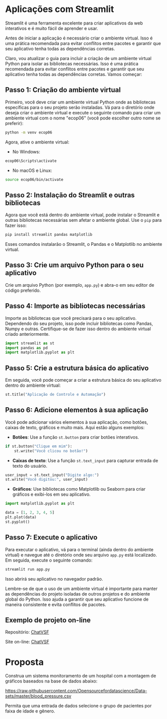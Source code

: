 # Aplicações com Streamlit

Streamlit é uma ferramenta excelente para criar aplicativos da web interativos e é muito fácil de aprender e usar.

Antes de iniciar a aplicação é necessário criar o ambiente virtual. Isso é uma prática recomendada para evitar conflitos entre pacotes e garantir que seu aplicativo tenha todas as dependências corretas.

Claro, vou atualizar o guia para incluir a criação de um ambiente virtual Python para isolar as bibliotecas necessárias. Isso é uma prática recomendada para evitar conflitos entre pacotes e garantir que seu aplicativo tenha todas as dependências corretas. Vamos começar:

## Passo 1: Criação do ambiente virtual

Primeiro, você deve criar um ambiente virtual Python onde as bibliotecas específicas para o seu projeto serão instaladas. Vá para o diretório onde deseja criar o ambiente virtual e execute o seguinte comando para criar um ambiente virtual com o nome "ecop06" (você pode escolher outro nome se preferir):

```bash
python -m venv ecop06
```

Agora, ative o ambiente virtual:

- No Windows:

```bash
ecop06\Scripts\activate
```

- No macOS e Linux:

```bash
source ecop06/bin/activate
```

## Passo 2: Instalação do Streamlit e outras bibliotecas

Agora que você está dentro do ambiente virtual, pode instalar o Streamlit e outras bibliotecas necessárias sem afetar o ambiente global. Use o `pip` para fazer isso:

```bash
pip install streamlit pandas matplotlib
```

Esses comandos instalarão o Streamlit, o Pandas e o Matplotlib no ambiente virtual.

## Passo 3: Crie um arquivo Python para o seu aplicativo

Crie um arquivo Python (por exemplo, `app.py`) e abra-o em seu editor de código preferido.

## Passo 4: Importe as bibliotecas necessárias

Importe as bibliotecas que você precisará para o seu aplicativo. Dependendo do seu projeto, isso pode incluir bibliotecas como Pandas, Numpy e outras. Certifique-se de fazer isso dentro do ambiente virtual criado anteriormente.

```python
import streamlit as st
import pandas as pd
import matplotlib.pyplot as plt
```

## Passo 5: Crie a estrutura básica do aplicativo

Em seguida, você pode começar a criar a estrutura básica do seu aplicativo dentro do ambiente virtual:

```python
st.title("Aplicação de Controle e Automação")
```

## Passo 6: Adicione elementos à sua aplicação

Você pode adicionar vários elementos à sua aplicação, como botões, caixas de texto, gráficos e muito mais. Aqui estão alguns exemplos:

- **Botões**: Use a função `st.button` para criar botões interativos.

```python
if st.button("Clique em mim"):
    st.write("Você clicou no botão!")
```

- **Caixas de texto**: Use a função `st.text_input` para capturar entrada de texto do usuário.

```python
user_input = st.text_input("Digite algo:")
st.write("Você digitou:", user_input)
```

- **Gráficos**: Use bibliotecas como Matplotlib ou Seaborn para criar gráficos e exibi-los em seu aplicativo.

```python
import matplotlib.pyplot as plt

data = [1, 2, 3, 4, 5]
plt.plot(data)
st.pyplot()
```

## Passo 7: Execute o aplicativo

Para executar o aplicativo, vá para o terminal (ainda dentro do ambiente virtual) e navegue até o diretório onde seu arquivo `app.py` está localizado. Em seguida, execute o seguinte comando:

```bash
streamlit run app.py
```

Isso abrirá seu aplicativo no navegador padrão.

Lembre-se de que o uso de um ambiente virtual é importante para manter as dependências do projeto isoladas de outros projetos e do ambiente global do Python. Isso ajuda a garantir que seu aplicativo funcione de maneira consistente e evita conflitos de pacotes.

## Exemplo de projeto on-line

Repositório: [ChatVSF](https://github.com/valerio-unifei/ChatVSF)

Site on-line: [ChatVSF](https://chatvsf.streamlit.app)


# Proposta

Construa um sistema monitoramento de um hospital com a montagem de gráficos baseados na base de dados abaixo:

https://raw.githubusercontent.com/Opensourcefordatascience/Data-sets/master/blood_pressure.csv

Permita que uma entrada de dados selecione o grupo de pacientes por faixa de idade e gênero.
